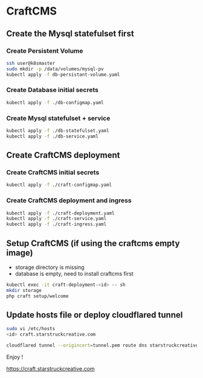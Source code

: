 # CraftCMS

## Create the Mysql statefulset first

### Create Persistent Volume

```bash
ssh user@k8smaster
sudo mkdir -p /data/volumes/mysql-pv
kubectl apply -f db-persistant-volume.yaml
```

### Create Database initial secrets

```bash
kubectl apply -f ./db-configmap.yaml
```


### Create Mysql statefulset + service

```bash
kubectl apply -f ./db-statefulset.yaml
kubectl apply -f ./db-service.yaml
```

## Create CraftCMS deployment


### Create CraftCMS initial secrets

```bash
kubectl apply -f ./craft-configmap.yaml
```

### Create CraftCMS deployment and ingress

```bash
kubectl apply -f ./craft-deployment.yaml
kubectl apply -f ./craft-service.yaml
kubectl apply -f ./craft-ingress.yaml
```

## Setup CraftCMS (if using the craftcms empty image)

- storage directory is missing
- database is empty, need to install craftcms first

```bash
kubectl exec -it craft-deployment-<id> -- sh
mkdir storage
php craft setup/welcome
```

## Update hosts file or deploy cloudflared tunnel

```bash
sudo vi /etc/hosts
<id> craft.starstruckcreative.com
```

```bash
cloudflared tunnel --origincert=tunnel.pem route dns starstruckcreative craft.starstruckcreative.com
```

Enjoy !

https://craft.starstruckcreative.com
